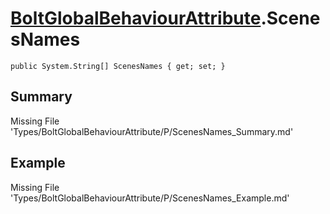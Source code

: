 # [BoltGlobalBehaviourAttribute](Types/BoltGlobalBehaviourAttribute.md).ScenesNames
`public System.String[] ScenesNames { get; set; }`
## Summary
Missing File 'Types/BoltGlobalBehaviourAttribute/P/ScenesNames_Summary.md'
## Example
Missing File 'Types/BoltGlobalBehaviourAttribute/P/ScenesNames_Example.md'

